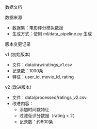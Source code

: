 数据文档

数据来源
- 数据集：电影评分模拟数据
- 生成方式：使用 ml/data_pipeline.py 生成

版本变更记录

v1 (初始版本)
- 文件：data/raw/ratings_v1.csv
- 记录数：1000条
- 特征：user_id, movie_id, rating

v2 (改进版本)  
- 文件：data/processed/ratings_v2.csv
- 改进内容：
  - 添加时间戳特征
  - 过滤低评分数据（rating < 2）
  - 记录数：约800条